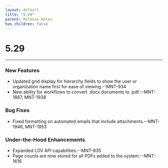 ```yaml
---
layout: default
title: "5.29"
parent: Release Notes
has_children: false
---
```

# 5.29
----
### New Features
- Updated grid display for hierarchy fields to show the user or organization name first for ease of viewing.--MNT-934
- New ability for workflows to convert .docx documents to .pdf.--MNT-1867, MNT-1938
### Bug Fixes
- Fixed formatting on automated emails that include attachments.--MNT-1946, MNT-1953
### Under-the-Hood Enhancements
- Expanded LOV API capabilities.--MNT-835
- Page counts are now stored for all PDFs added to the system.--MNT-1616